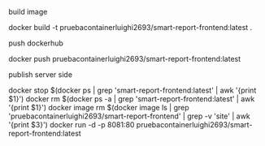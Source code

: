 build image

docker build -t pruebacontainerluighi2693/smart-report-frontend:latest .

push dockerhub

docker push pruebacontainerluighi2693/smart-report-frontend:latest


publish server side 

docker stop $(docker ps | grep 'smart-report-frontend:latest' | awk '{print $1}')
docker rm $(docker ps -a | grep 'smart-report-frontend:latest' | awk '{print $1}')
docker image rm $(docker image ls | grep 'pruebacontainerluighi2693/smart-report-frontend' | grep -v 'site' | awk '{print $3}')
docker run -d -p 8081:80 pruebacontainerluighi2693/smart-report-frontend:latest
